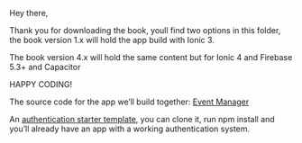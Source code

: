 Hey there,

Thank you for downloading the book, youll find two options in this folder, the book version 1.x will hold the app build with Ionic 3.

The book version 4.x will hold the same content but for Ionic 4 and Firebase 5.3+ and Capacitor

HAPPY CODING!


The source code for the app we’ll build together: [Event Manager](Apphttps://github.com/javebratt/event-tutorial-v4/)

An [authentication starter template](https://github.com/javebratt/ionic-auth-email-firebase-sdk), you can clone it, run npm install and you’ll already have an app with a working authentication system.